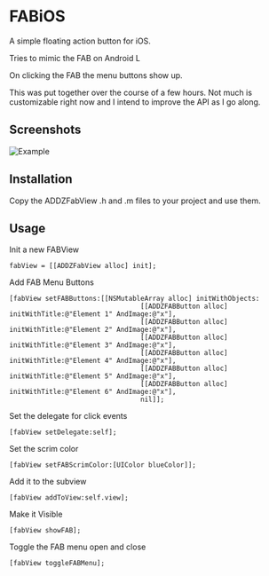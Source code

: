 # FABiOS

A simple floating action button for iOS.

Tries to mimic the FAB on Android L

On clicking the FAB the menu buttons show up.

This was put together over the course of a few hours.
Not much is customizable right now and I intend to improve the API as I go along.

## Screenshots
![Example](http://i.imgur.com/5txwINz.gif)


## Installation

Copy the ADDZFabView .h and .m files to your project and use them.

## Usage

Init a new FABView

````
fabView = [[ADDZFabView alloc] init];
````
Add FAB Menu Buttons
````
[fabView setFABButtons:[[NSMutableArray alloc] initWithObjects:
                                 [[ADDZFABButton alloc] initWithTitle:@"Element 1" AndImage:@"x"],
                                 [[ADDZFABButton alloc] initWithTitle:@"Element 2" AndImage:@"x"],
                                 [[ADDZFABButton alloc] initWithTitle:@"Element 3" AndImage:@"x"],
                                 [[ADDZFABButton alloc] initWithTitle:@"Element 4" AndImage:@"x"],
                                 [[ADDZFABButton alloc] initWithTitle:@"Element 5" AndImage:@"x"],
                                 [[ADDZFABButton alloc] initWithTitle:@"Element 6" AndImage:@"x"],
                                 nil]];
````
Set the delegate for click events
````
[fabView setDelegate:self];
````
Set the scrim color
````
[fabView setFABScrimColor:[UIColor blueColor]];
````
Add it to the subview
````
[fabView addToView:self.view];
````
Make it Visible
````
[fabView showFAB];
````
Toggle the FAB menu open and close
````
[fabView toggleFABMenu];
````
